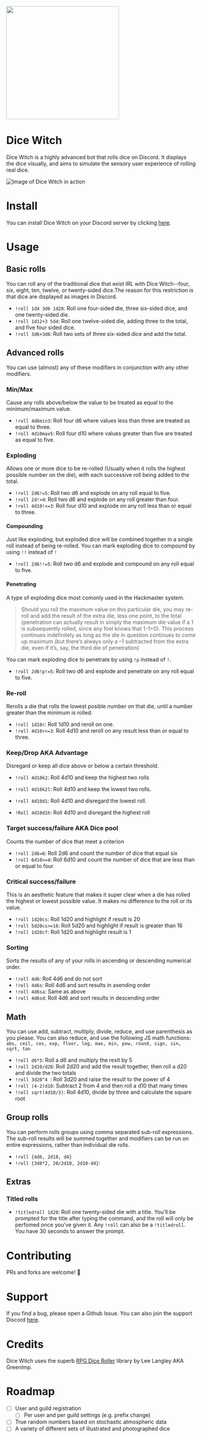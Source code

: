 <img src="https://i.imgur.com/v1Dog6h.jpeg" width="300">

# Dice Witch

Dice Witch is a highly advanced bot that rolls dice on Discord. It displays the dice visually, and aims to simulate the sensory user experience of rolling real dice. 

![Image of Dice Witch in action](https://i.imgur.com/8cEkaek.gif)

# Install

You can install Dice Witch on your Discord server by clicking [here](https://discord.com/api/oauth2/authorize?client_id=808161585876697108&permissions=0&scope=bot).

# Usage

## Basic rolls
You can roll any of the traditional dice that exist IRL with Dice Witch--four, six, eight, ten, twelve, or twenty-sided dice.The reason for this restriction is that dice are displayed as images in Discord. 

  - `!roll 1d4 3d6 1d20`: Roll one four-sided die, three six-sided dice, and one twenty-sided die.
  - `!roll 1d12+3 5d4`: Roll one twelve-sided die, adding three to the total, and five four sided dice. 
  - `!roll 3d6+3d6`: Roll two sets of three six-sided dice and add the total. 


## Advanced rolls
You can use (almost) any of these modifiers in conjunction with any other modifiers. 

### Min/Max
Cause any rolls above/below the value to be treated as equal to the minimum/maximum value.
  - `!roll 4d6min3`: Roll four d6 where values less than three are treated as equal to three.
  - `!roll 4d10max5`: Roll four d10 where values greater than five are treated as equal to five.

### Exploding
Allows one or more dice to be re-rolled (Usually when it rolls the highest possible number on the die), with each successive roll being added to the total.
  - `!roll 2d6!=5`: Roll two d6 and explode on any roll equal to five.
  - `!roll 2d!>4`: Roll two d6 and explode on any roll greater than four. 
  - `!roll 4d10!<=3`: Roll four d10 and explode on any roll less than or equal to three. 

#### Compounding
Just like exploding, but exploded dice will be combined together in a single roll instead of being re-rolled. You can mark exploding dice to compound by using  `!!` instead of `!`
  - `!roll 2d6!!=5`: Roll two d6 and explode and compound on any roll equal to five.
#### Penetrating
A type of exploding dice most comonly used in the Hackmaster system. 
>Should you roll the maximum value on this particular die, you may re-roll and add the result of the extra die, less one point, to the total (penetration can actually result in simply the maximum die value if a 1 is subsequently rolled, since any fool knows that 1-1=0). This process continues indefinitely as long as the die in question continues to come up maximum (but there’s always only a –1 subtracted from the extra die, even if it’s, say, the third die of penetration)

You can mark exploding dice to penetrate by using `!p` instead of `!`. 
- `!roll 2d6!p!=5`: Roll two d6 and explode and penetrate on any roll equal to five.


### Re-roll
Rerolls a die that rolls the lowest posible number on that die, until a number greater than the minimum is rolled. 

- `!roll 1d10r`: Roll 1d10 and reroll on one. 
- `!roll 4d10r<=3`: Roll 4d10 and reroll on any result less than or equal to three. 

### Keep/Drop AKA Advantage
Disregard or keep all dice above or below a certain threshold. 
- `!roll 4d10k2`: Roll 4d10 and keep the highest two rolls
- `!roll 4d10k2l`: Roll 4d10 and keep the lowest two rolls.  

- `!roll 4d10d1`: Roll 4d10 and disregard the lowest roll.
- `!Roll 4d10d1h`: Roll 4d10 and disregard the highest roll

### Target success/failure AKA Dice pool
Counts the number of dice that meet a criterion
- `!roll 2d6=6`: Roll 2d6 and count the number of dice that equal six
- `!roll 6d10<=4`: Roll 6d10 and count the number of dice that are less than or equal to four

### Critical success/failure 
This is an aesthetic feature that makes it super clear when a die has rolled the highest or lowest possible value. It makes no difference to the roll or its value.

- `!roll 1d20cs`: Roll 1d20 and highlight if result is 20 
- `!roll 5d20cs>=16`: Roll 5d20 and highlight if result is greater than 16
- `!roll 1d20cf`: Roll 1d20 and highlight result is 1

### Sorting

Sorts the results of any of your rolls in ascending or descending numerical order. 

- `!roll 4d6`: Roll 4d6 and do not sort
- `!roll 4d6s`: Roll 4d6 and sort results in asending order
- `!roll 4d6sa`: Same as above
- `!roll 4d6sd`: Roll 4d6 and sort results in descending order

## Math 

You can use add, subtract, multiply, divide, reduce, and use parenthesis as you please. You can also reduce, and use the following JS math functions: `abs, ceil, cos, exp, floor, log, max, min, pow, round, sign, sin, sqrt, tan`

- `!roll d6*5`: Roll a d6 and multiply the reslt by 5 
- `!roll 2d10/d20`: Roll 2d20 and add the result together, then roll a d20 and divide the two totals
- `!roll 3d20^4 `: Roll 3d20 and raise the result to the power of 4
- `!roll (4-2)d10`: Subtract 2 from 4 and then roll a d10 that many times 
- `!roll sqrt(4d10/3)`: Roll 4d10, divide by three and calculate the square root


## Group rolls 

You can perform rolls groups using comma separated sub-roll expressions. The sub-roll results will be summed together and modifiers can be run on entire expressions, rather than individual die rolls.
- `!roll {4d6, 2d10, d4}`
- `!roll {3d8*2, 20/2d10, 2d10-d4}`: 

## Extras 

### Titled rolls

  - `!titledroll 1d20`: Roll one twenty-sided die with a title. You'll be prompted for the title after typing the command, and the roll will only be perfomed once you've given it. Any `!roll` can also be a `!titledroll`. You have 30 seconds to answer the prompt.

# Contributing

PRs and forks are welcome! 🙂

# Support

If you find a bug, please open a Github Issue. You can also join the support Discord [here](https://discord.gg/BdyQG7hZZn).

# Credits 
Dice Witch uses the superb [RPG Dice Roller](https://github.com/GreenImp/rpg-dice-roller) library by Lee Langley AKA GreenImp. 


# Roadmap

- [ ] User and guild registration
  - [ ] Per user and per guild settings (e.g. prefix change)

- [ ] True random numbers based on stochastic atmospheric data
- [ ] A variety of different sets of illustrated and photographed dice
